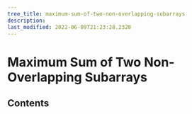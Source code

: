 ```yaml
---
tree_title: maximum-sum-of-two-non-overlapping-subarrays
description: 
last_modified: 2022-06-09T21:23:28.2328
---
```


# Maximum Sum of Two Non-Overlapping Subarrays

## Contents
